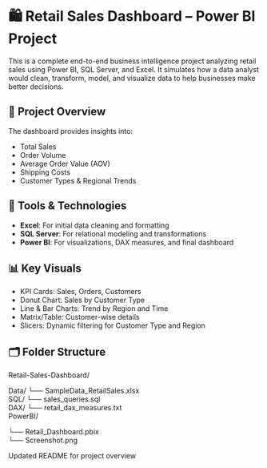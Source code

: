# 🛍️ Retail Sales Dashboard – Power BI Project

This is a complete end-to-end business intelligence project analyzing retail sales using Power BI, SQL Server, and Excel. It simulates how a data analyst would clean, transform, model, and visualize data to help businesses make better decisions.

## 🚀 Project Overview
The dashboard provides insights into:
- Total Sales
- Order Volume
- Average Order Value (AOV)
- Shipping Costs
- Customer Types & Regional Trends

## 🧰 Tools & Technologies
- **Excel**: For initial data cleaning and formatting
- **SQL Server**: For relational modeling and transformations
- **Power BI**: For visualizations, DAX measures, and final dashboard

## 📊 Key Visuals
- KPI Cards: Sales, Orders, Customers
- Donut Chart: Sales by Customer Type
- Line & Bar Charts: Trend by Region and Time
- Matrix/Table: Customer-wise details
- Slicers: Dynamic filtering for Customer Type and Region

## 🗂️ Folder Structure

Retail-Sales-Dashboard/
 
 Data/
   └── SampleData_RetailSales.xlsx  
 SQL/
   └── sales_queries.sql  
 DAX/
   └── retail_dax_measures.txt  
 PowerBI/
 
   └── Retail_Dashboard.pbix  
   └── Screenshot.png

   Updated README for project overview
